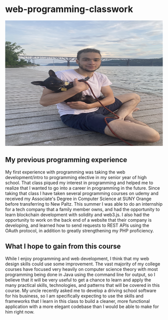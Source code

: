# web-programming-classwork

<img src="IMG_0232.JPG" alt="Picture of me sitting with my dog, Fudge" style="height:400px; width:600px;">

## My previous programming experience
My first experience with programming was taking the web development/intro to programming elective in my senior year of high school. That class piqued my interest in programming and helped me to realize that I wanted to go into a career in programming in the future. Since taking that class I have taken several programming courses on udemy and received my Associate's Degree in Computer Science at SUNY Orange before transferring to New Paltz. This summer I was able to do an internship for a tech company that a family member owns, and had the opportunity to learn blockchain development with solidity and web3.js. I also had the opportunity to work on the back end of a website that their company is developing, and learned how to send requests to REST APIs using the OAuth protocol, in addition to greatly strengthening my PHP proficiency.

## What I hope to gain from this course
While I enjoy programming and web development, I think that my web design skills could use some improvement. The vast majority of my college courses have focused very heavily on computer science theory with most programming being done in Java using the command line for output, so I believe that it will be very useful to get a chance to learn and apply the many practical skills, technologies, and patterns that will be covered in this course. My uncle recently asked me to develop a driving school software for his business, so I am specifically expecting to use the skills and frameworks that I learn in this class to build a cleaner, more functional application with a more elegant codebase than I would be able to make for him right now.
